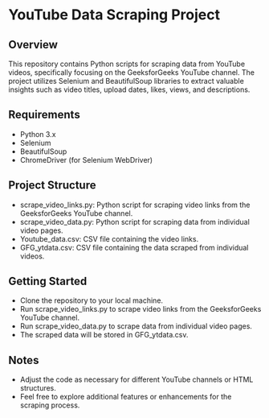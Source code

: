# YouTube Data Scraping Project
## Overview
This repository contains Python scripts for scraping data from YouTube videos, specifically focusing on the GeeksforGeeks YouTube channel. The project utilizes Selenium and BeautifulSoup libraries to extract valuable insights such as video titles, upload dates, likes, views, and descriptions.

## Requirements
- Python 3.x
- Selenium
- BeautifulSoup
- ChromeDriver (for Selenium WebDriver)

## Project Structure
- scrape_video_links.py: Python script for scraping video links from the GeeksforGeeks YouTube channel.
- scrape_video_data.py: Python script for scraping data from individual video pages.
- Youtube_data.csv: CSV file containing the video links.
- GFG_ytdata.csv: CSV file containing the data scraped from individual videos.

## Getting Started
- Clone the repository to your local machine.
- Run scrape_video_links.py to scrape video links from the GeeksforGeeks YouTube channel.
- Run scrape_video_data.py to scrape data from individual video pages.
- The scraped data will be stored in GFG_ytdata.csv.

## Notes
- Adjust the code as necessary for different YouTube channels or HTML structures.
- Feel free to explore additional features or enhancements for the scraping process.
